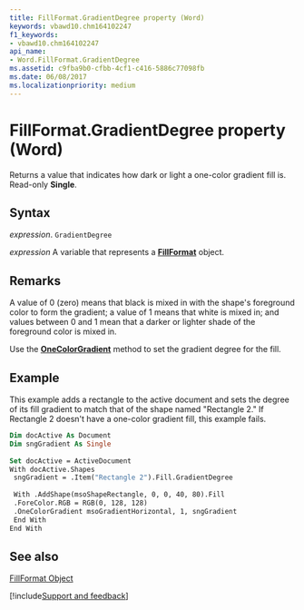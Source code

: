 ```yaml
---
title: FillFormat.GradientDegree property (Word)
keywords: vbawd10.chm164102247
f1_keywords:
- vbawd10.chm164102247
api_name:
- Word.FillFormat.GradientDegree
ms.assetid: c9fba9b0-cfbb-4cf1-c416-5886c77098fb
ms.date: 06/08/2017
ms.localizationpriority: medium
---
```



# FillFormat.GradientDegree property (Word)

Returns a value that indicates how dark or light a one-color gradient fill is. Read-only **Single**.


## Syntax

_expression_. `GradientDegree`

_expression_ A variable that represents a **[FillFormat](word.fillformat.md)** object.


## Remarks

A value of 0 (zero) means that black is mixed in with the shape's foreground color to form the gradient; a value of 1 means that white is mixed in; and values between 0 and 1 mean that a darker or lighter shade of the foreground color is mixed in. 

Use the **[OneColorGradient](Word.FillFormat.OneColorGradient.md)** method to set the gradient degree for the fill.


## Example

This example adds a rectangle to the active document and sets the degree of its fill gradient to match that of the shape named "Rectangle 2." If Rectangle 2 doesn't have a one-color gradient fill, this example fails.


```vb
Dim docActive As Document 
Dim sngGradient As Single 
 
Set docActive = ActiveDocument 
With docActive.Shapes 
 sngGradient = .Item("Rectangle 2").Fill.GradientDegree 
 
 With .AddShape(msoShapeRectangle, 0, 0, 40, 80).Fill 
 .ForeColor.RGB = RGB(0, 128, 128) 
 .OneColorGradient msoGradientHorizontal, 1, sngGradient 
 End With 
End With
```


## See also


[FillFormat Object](Word.FillFormat.md)

[!include[Support and feedback](~/includes/feedback-boilerplate.md)]